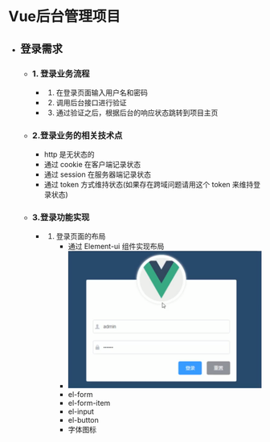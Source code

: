 # Vue后台管理项目
  * ## 登录需求
    - ### 1. 登录业务流程
      - 1) 在登录页面输入用户名和密码
      - 2) 调用后台接口进行验证
      - 3) 通过验证之后，根据后台的响应状态跳转到项目主页

    - ### 2.登录业务的相关技术点

      - http 是无状态的
      - 通过 cookie 在客户端记录状态
      - 通过 session 在服务器端记录状态
      - 通过 token 方式维持状态(如果存在跨域问题请用这个 token 来维持登录状态)

    - ### 3.登录功能实现

      - 1. 登录页面的布局
           - 通过 Element-ui 组件实现布局
           - ![](.\src\images\1.png)
           - el-form
           - el-form-item
           - el-input
           - el-button
           - 字体图标